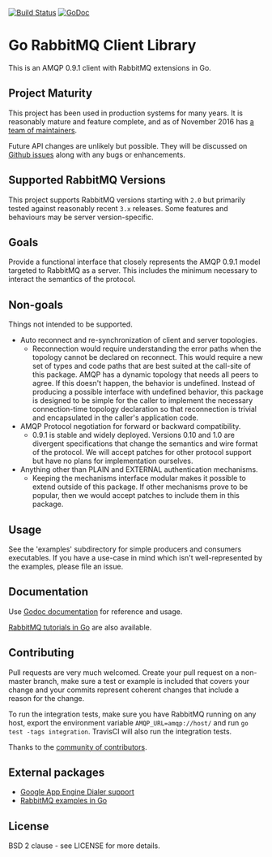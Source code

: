 [![Build Status](https://api.travis-ci.org/streadway/amqp.svg)](http://travis-ci.org/streadway/amqp) [![GoDoc](https://godoc.org/github.com/streadway/amqp?status.svg)](http://godoc.org/github.com/streadway/amqp)

# Go RabbitMQ Client Library

This is an AMQP 0.9.1 client with RabbitMQ extensions in Go.

## Project Maturity

This project has been used in production systems for many years. It is reasonably mature
and feature complete, and as of November 2016 has [a team of maintainers](https://github.com/streadway/amqp/issues/215).

Future API changes are unlikely but possible. They will be discussed on [Github
issues](https://github.com/streadway/amqp/issues) along with any bugs or
enhancements.

## Supported RabbitMQ Versions

This project supports RabbitMQ versions starting with `2.0` but primarily tested
against reasonably recent `3.x` releases. Some features and behaviours may be
server version-specific.

## Goals

Provide a functional interface that closely represents the AMQP 0.9.1 model
targeted to RabbitMQ as a server.  This includes the minimum necessary to
interact the semantics of the protocol.

## Non-goals

Things not intended to be supported.

  * Auto reconnect and re-synchronization of client and server topologies.
    * Reconnection would require understanding the error paths when the
      topology cannot be declared on reconnect.  This would require a new set
      of types and code paths that are best suited at the call-site of this
      package.  AMQP has a dynamic topology that needs all peers to agree. If
      this doesn't happen, the behavior is undefined.  Instead of producing a
      possible interface with undefined behavior, this package is designed to
      be simple for the caller to implement the necessary connection-time
      topology declaration so that reconnection is trivial and encapsulated in
      the caller's application code.
  * AMQP Protocol negotiation for forward or backward compatibility.
    * 0.9.1 is stable and widely deployed.  Versions 0.10 and 1.0 are divergent
      specifications that change the semantics and wire format of the protocol.
      We will accept patches for other protocol support but have no plans for
      implementation ourselves.
  * Anything other than PLAIN and EXTERNAL authentication mechanisms.
    * Keeping the mechanisms interface modular makes it possible to extend
      outside of this package.  If other mechanisms prove to be popular, then
      we would accept patches to include them in this package.

## Usage

See the 'examples' subdirectory for simple producers and consumers executables.
If you have a use-case in mind which isn't well-represented by the examples,
please file an issue.

## Documentation

Use [Godoc documentation](http://godoc.org/github.com/streadway/amqp) for
reference and usage.

[RabbitMQ tutorials in
Go](https://github.com/rabbitmq/rabbitmq-tutorials/tree/master/go) are also
available.

## Contributing

Pull requests are very much welcomed.  Create your pull request on a non-master
branch, make sure a test or example is included that covers your change and
your commits represent coherent changes that include a reason for the change.

To run the integration tests, make sure you have RabbitMQ running on any host,
export the environment variable `AMQP_URL=amqp://host/` and run `go test -tags
integration`.  TravisCI will also run the integration tests.

Thanks to the [community of contributors](https://github.com/streadway/amqp/graphs/contributors).

## External packages

  * [Google App Engine Dialer support](https://github.com/soundtrackyourbrand/gaeamqp)
  * [RabbitMQ examples in Go](https://github.com/rabbitmq/rabbitmq-tutorials/tree/master/go)

## License

BSD 2 clause - see LICENSE for more details.


